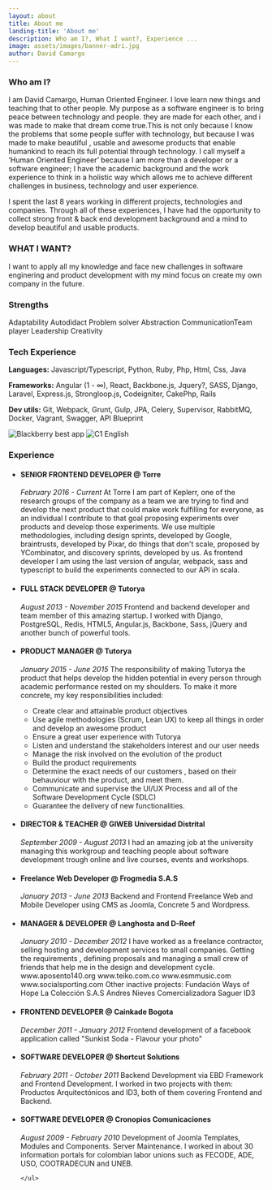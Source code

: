 ```yaml
---
layout: about
title: About me
landing-title: 'About me'
description: Who am I?, What I want?, Experience ...
image: assets/images/banner-adri.jpg
author: David Camargo
---
```

<div class="row">
  <div class="4u 12u(medium)">
    <div class="light-box">
        <h3 class="title-about">Who am I?</h3>
  <p>I am David Camargo, Human Oriented Engineer. I love learn new things and teaching that to other people. My purpose as a software engineer is to bring peace between technology and people. they are made for each other, and i was made to make that dream come true.This is not only because I know the problems that some people suffer with technology, but because I was made to make beautiful , usable and awesome products that enable humankind to reach its full potential through technology. I call myself a ‘Human Oriented Engineer’ because I am more than a developer or a software engineer; I have the academic background and the work experience to think in a holistic way which allows me to achieve different challenges in business, technology and user experience.<br/>

I spent the last 8 years working in different projects, technologies and companies. Through all of these experiences, I have had the opportunity to collect strong front & back end development background and a mind to develop beautiful and usable products.</p>
  <h3 class="title-about">WHAT I WANT?</h3>
  <p>I want to apply all my knowledge and face new challenges in software enginering and product development with my mind focus on create my own company in the future.</p>
      <h3 class="title-about">Strengths</h3>
      <p><span>Adaptability</span> <span>Autodidact</span> <span>Problem solver</span> <span>Abstraction</span> <span>Communication</span><span>Team player</span> <span>Leadership</span> <span>Creativity</span></p>
      <h3 class="title-about">Tech Experience</h3>
      <p><span><strong class="black">Languages:</strong> Javascript/Typescript, Python, Ruby, Php, Html, Css, Java</span></p>
       <p><span><strong class="black">Frameworks:</strong> Angular (1 - ∞), React, Backbone.js, Jquery?, SASS, Django, Laravel, Express.js, Strongloop.js, Codeigniter, CakePhp, Rails</span></p>
      <p><span><strong class="black">Dev utils:</strong> Git, Webpack, Grunt, Gulp, JPA, Celery, Supervisor, RabbitMQ, Docker, Vagrant, Swagger, API Blueprint</span></p>
    </div>
    <div>
      <img class="img-responsive img-box" src="{{ '/assets/images/blackberry.png ' | absolute_url }}" alt="Blackberry best app">
      <img class="img-responsive" src="{{ '/assets/images/c1-english.png ' | absolute_url }}" alt="C1 English">
    </div>
  </div>
  
  <div class="8u 12u(medium) margin-top-40-xs-md">
    <h3 class="title-about">Experience</h3>
    <ul class="list-exp">
            <li>
          <h4>SENIOR FRONTEND DEVELOPER @ Torre</h4>
          <p><i>February 2016 - Current</i> At Torre I am part of Keplerr, one of the research groups of the company as a team we are trying to find and develop the next product that could make work fulfilling for everyone, as an individual I contribute to that goal proposing experiments over products and develop those experiments. We use multiple methodologies, including design sprints, developed by Google, braintrusts, developed by Pixar, do things that don't scale, proposed by YCombinator, and discovery sprints, developed by us. As frontend developer I am using the last version of angular, webpack, sass and typescript to build the experiments connected to our API in scala.</p>
        </li>
        <li>
          <h4>FULL STACK DEVELOPER @ Tutorya</h4>
          <p><i>August 2013 - November 2015</i> Frontend and backend developer and team member of this amazing startup. I worked with Django, PostgreSQL, Redis, HTML5, Angular.js, Backbone, Sass, jQuery and another bunch of powerful tools.</p>
        </li>
        <li>
          <h4>PRODUCT MANAGER @ Tutorya</h4>
          <p ><i>January 2015 - June 2015 </i>The responsibility of making Tutorya the product that helps develop the hidden potential in every person through academic performance rested on my shoulders. To make it more concrete, my key responsibilities included:
            </p><ul class="items">
            <li>Create clear and attainable product objectives</li>
            <li>Use agile methodologies  (Scrum, Lean UX) to keep all things in order and develop an awesome product</li>
            <li>Ensure a great user experience with Tutorya </li>
            <li>Listen and understand the stakeholders interest and our user needs</li>
            <li>Manage the risk involved on the evolution of the product</li>
            <li>Build the product requirements</li>
            <li> Determine the exact needs of our customers , based on their behauviour with the product, and meet them.</li>
            <li> Communicate and supervise the UI/UX Process and all of the Software Development Cycle (SDLC) </li>
            <li>Guarantee the delivery of new functionalities.</li>
          </ul>
        </li>
        <li>
          <h4>DIRECTOR &amp; TEACHER @ GIWEB Universidad Distrital</h4>
          <p > <i> September 2009 - August 2013 </i>I had an amazing job at the university managing this workgroup and teaching people about software development trough online and live courses, events and workshops.</p>
        </li>
        <li>
          <h4>Freelance Web Developer @ Frogmedia S.A.S</h4>
          <p > <i>January 2013 - June 2013 </i> Backend and Frontend Freelance Web and Mobile Developer using CMS as Joomla, Concrete 5 and Wordpress.  </p>
        </li>
        <li>
          <h4>MANAGER &amp; DEVELOPER @ Langhosta and D-Reef</h4>
          <p > <i>January 2010 - December 2012 </i> I have worked as a freelance contractor, selling hosting and development services to small companies. Getting the requirements , defining proposals and managing a small crew of friends that help me in the design and development cycle. www.aposento140.org www.teiko.com.co www.esmmusic.com www.socialsporting.com Other inactive projects: Fundación Ways of Hope La Colección S.A.S Andres Nieves Comercializadora Saguer ID3</p>
        </li>
        <li>
          <h4>FRONTEND DEVELOPER @ Cainkade Bogota</h4>
          <p > <i>December 2011 - January 2012 </i>Frontend development of a facebook application called "Sunkist Soda - Flavour your photo"</p>
        </li>
        <li>
          <h4>SOFTWARE DEVELOPER @ Shortcut Solutions</h4>
          <p > <i>February 2011 - October 2011</i> Backend Development via EBD Framework and Frontend Development. I worked in two projects with them: Productos Arquitectónicos and ID3, both of them covering Frontend and Backend.</p>
        </li>
        <li>
          <h4>SOFTWARE DEVELOPER @ Cronopios Comunicaciones</h4>
          <p > <i>August 2009 - February 2010 </i>Development of Joomla Templates, Modules and Components. Server Maintenance. I worked in about 30 information portals for colombian labor unions such as FECODE, ADE, USO, COOTRADECUN and UNEB.</p>
        </li>

    </ul>
  </div>
</div>

